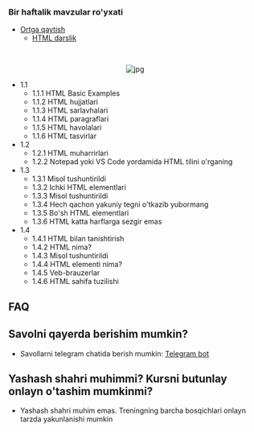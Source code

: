 
### Bir haftalik mavzular ro'yxati
- [Ortga qaytish](../../../Html%20Tutorial/)
    - [HTML darslik](./1-day/readme.md)
<br/>
<p align="center">
<img src="https://cdn-edge.kwork.ru/pics/t3/73/13426712-1615540173.jpg" alt="jpg"/>
</p>

- 1.1
    - 1.1.1 HTML Basic Examples
    - 1.1.2 HTML hujjatlari 
    - 1.1.3 HTML sarlavhalari
    - 1.1.4 HTML paragraflari
    - 1.1.5 HTML havolalari
    - 1.1.6 HTML tasvirlar
- 1.2
    - 1.2.1 HTML muharrirlari
    - 1.2.2 Notepad yoki VS Code yordamida HTML tilini o'rganing
- 1.3
    - 1.3.1 Misol tushuntirildi
    - 1.3.2 Ichki HTML elementlari
    - 1.3.3 Misol tushuntirildi
    - 1.3.4 Hech qachon yakuniy tegni o'tkazib yubormang
    - 1.3.5 Bo'sh HTML elementlari
    - 1.3.6 HTML katta harflarga sezgir emas
- 1.4
    - 1.4.1 HTML bilan tanishtirish
    - 1.4.2 HTML nima?
    - 1.4.3 Misol tushuntirildi
    - 1.4.4 HTML elementi nima?
    - 1.4.5 Veb-brauzerlar
    - 1.4.6 HTML sahifa tuzilishi



## FAQ
## Savolni qayerda berishim mumkin?
- Savollarni telegram chatida berish mumkin:  [Telegram bot](https://t.me/itechmarafon_bot)
## Yashash shahri muhimmi? Kursni butunlay onlayn o'tashim mumkinmi?

- Yashash shahri muhim emas. Treningning barcha bosqichlari onlayn tarzda yakunlanishi mumkin